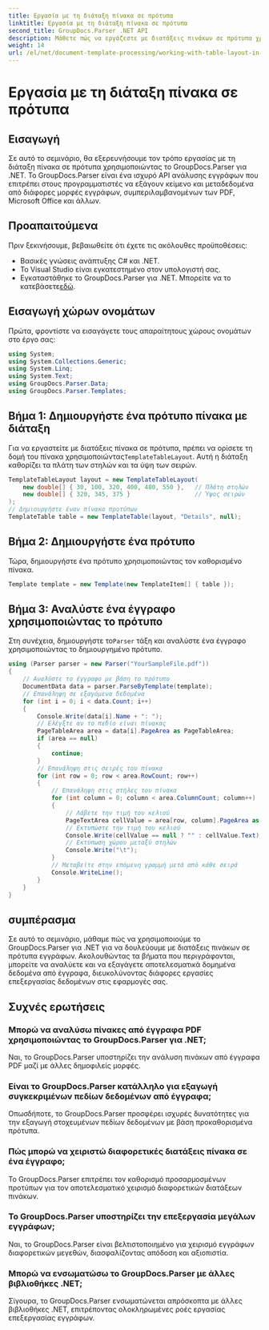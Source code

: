 ```yaml
---
title: Εργασία με τη διάταξη πίνακα σε πρότυπα
linktitle: Εργασία με τη διάταξη πίνακα σε πρότυπα
second_title: GroupDocs.Parser .NET API
description: Μάθετε πώς να εργάζεστε με διατάξεις πινάκων σε πρότυπα χρησιμοποιώντας το GroupDocs.Parser για .NET. Εξαγωγή δομημένων δεδομένων αποτελεσματικά από έγγραφα.
weight: 14
url: /el/net/document-template-processing/working-with-table-layout-in-templates/
---
```


# Εργασία με τη διάταξη πίνακα σε πρότυπα

## Εισαγωγή
Σε αυτό το σεμινάριο, θα εξερευνήσουμε τον τρόπο εργασίας με τη διάταξη πίνακα σε πρότυπα χρησιμοποιώντας το GroupDocs.Parser για .NET. Το GroupDocs.Parser είναι ένα ισχυρό API ανάλυσης εγγράφων που επιτρέπει στους προγραμματιστές να εξάγουν κείμενο και μεταδεδομένα από διάφορες μορφές εγγράφων, συμπεριλαμβανομένων των PDF, Microsoft Office και άλλων.
## Προαπαιτούμενα
Πριν ξεκινήσουμε, βεβαιωθείτε ότι έχετε τις ακόλουθες προϋποθέσεις:
- Βασικές γνώσεις ανάπτυξης C# και .NET.
- Το Visual Studio είναι εγκατεστημένο στον υπολογιστή σας.
-  Εγκαταστάθηκε το GroupDocs.Parser για .NET. Μπορείτε να το κατεβάσετε[εδώ](https://releases.groupdocs.com/parser/net/).

## Εισαγωγή χώρων ονομάτων
Πρώτα, φροντίστε να εισαγάγετε τους απαραίτητους χώρους ονομάτων στο έργο σας:
```csharp
using System;
using System.Collections.Generic;
using System.Linq;
using System.Text;
using GroupDocs.Parser.Data;
using GroupDocs.Parser.Templates;
```
## Βήμα 1: Δημιουργήστε ένα πρότυπο πίνακα με διάταξη
Για να εργαστείτε με διατάξεις πίνακα σε πρότυπα, πρέπει να ορίσετε τη δομή του πίνακα χρησιμοποιώντας`TemplateTableLayout`. Αυτή η διάταξη καθορίζει τα πλάτη των στηλών και τα ύψη των σειρών.
```csharp
TemplateTableLayout layout = new TemplateTableLayout(
    new double[] { 30, 100, 320, 400, 480, 550 },   // Πλάτη στηλών
    new double[] { 320, 345, 375 }                  // Ύψος σειρών
);
// Δημιουργήστε έναν πίνακα προτύπων
TemplateTable table = new TemplateTable(layout, "Details", null);
```
## Βήμα 2: Δημιουργήστε ένα πρότυπο
Τώρα, δημιουργήστε ένα πρότυπο χρησιμοποιώντας τον καθορισμένο πίνακα.
```csharp
Template template = new Template(new TemplateItem[] { table });
```
## Βήμα 3: Αναλύστε ένα έγγραφο χρησιμοποιώντας το πρότυπο
 Στη συνέχεια, δημιουργήστε το`Parser` τάξη και αναλύστε ένα έγγραφο χρησιμοποιώντας το δημιουργημένο πρότυπο.
```csharp
using (Parser parser = new Parser("YourSampleFile.pdf"))
{
    // Αναλύστε το έγγραφο με βάση το πρότυπο
    DocumentData data = parser.ParseByTemplate(template);
    // Επανάληψη σε εξαγόμενα δεδομένα
    for (int i = 0; i < data.Count; i++)
    {
        Console.Write(data[i].Name + ": ");
        // Ελέγξτε αν το πεδίο είναι πίνακας
        PageTableArea area = data[i].PageArea as PageTableArea;
        if (area == null)
        {
            continue;
        }
        // Επανάληψη στις σειρές του πίνακα
        for (int row = 0; row < area.RowCount; row++)
        {
            // Επανάληψη στις στήλες του πίνακα
            for (int column = 0; column < area.ColumnCount; column++)
            {
                // Λάβετε την τιμή του κελιού
                PageTextArea cellValue = area[row, column].PageArea as PageTextArea;
                // Εκτυπώστε την τιμή του κελιού
                Console.Write(cellValue == null ? "" : cellValue.Text);
                // Εκτύπωση χώρου μεταξύ στηλών
                Console.Write("\t");
            }
            // Μεταβείτε στην επόμενη γραμμή μετά από κάθε σειρά
            Console.WriteLine();
        }
    }
}
```

## συμπέρασμα
Σε αυτό το σεμινάριο, μάθαμε πώς να χρησιμοποιούμε το GroupDocs.Parser για .NET για να δουλεύουμε με διατάξεις πινάκων σε πρότυπα εγγράφων. Ακολουθώντας τα βήματα που περιγράφονται, μπορείτε να αναλύετε και να εξαγάγετε αποτελεσματικά δομημένα δεδομένα από έγγραφα, διευκολύνοντας διάφορες εργασίες επεξεργασίας δεδομένων στις εφαρμογές σας.

## Συχνές ερωτήσεις
### Μπορώ να αναλύσω πίνακες από έγγραφα PDF χρησιμοποιώντας το GroupDocs.Parser για .NET;
Ναι, το GroupDocs.Parser υποστηρίζει την ανάλυση πινάκων από έγγραφα PDF μαζί με άλλες δημοφιλείς μορφές.
### Είναι το GroupDocs.Parser κατάλληλο για εξαγωγή συγκεκριμένων πεδίων δεδομένων από έγγραφα;
Οπωσδήποτε, το GroupDocs.Parser προσφέρει ισχυρές δυνατότητες για την εξαγωγή στοχευμένων πεδίων δεδομένων με βάση προκαθορισμένα πρότυπα.
### Πώς μπορώ να χειριστώ διαφορετικές διατάξεις πίνακα σε ένα έγγραφο;
Το GroupDocs.Parser επιτρέπει τον καθορισμό προσαρμοσμένων προτύπων για τον αποτελεσματικό χειρισμό διαφορετικών διατάξεων πινάκων.
### Το GroupDocs.Parser υποστηρίζει την επεξεργασία μεγάλων εγγράφων;
Ναι, το GroupDocs.Parser είναι βελτιστοποιημένο για χειρισμό εγγράφων διαφορετικών μεγεθών, διασφαλίζοντας απόδοση και αξιοπιστία.
### Μπορώ να ενσωματώσω το GroupDocs.Parser με άλλες βιβλιοθήκες .NET;
Σίγουρα, το GroupDocs.Parser ενσωματώνεται απρόσκοπτα με άλλες βιβλιοθήκες .NET, επιτρέποντας ολοκληρωμένες ροές εργασίας επεξεργασίας εγγράφων.